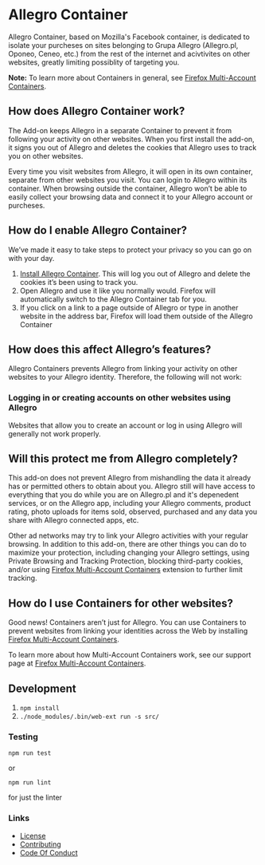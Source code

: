 # Allegro Container

Allegro Container, based on Mozilla's Facebook container, is dedicated to isolate your purcheses on sites belonging to Grupa Allegro (Allegro.pl, Oponeo, Ceneo, etc.) from the rest of the internet and acivtivites on other websites, greatly limiting possiblity of targeting you.

**Note:** To learn more about Containers in general, see [Firefox Multi-Account Containers](https://support.mozilla.org/kb/containers).

## How does Allegro Container work?

The Add-on keeps Allegro in a separate Container to prevent it from following your activity on other websites. When you first install the add-on, it signs you out of Allegro and deletes the cookies that Allegro uses to track you on other websites.

Every time you visit websites from Allegro, it will open in its own container, separate from other websites you visit.  You can login to Allegro within its container.  When browsing outside the container, Allegro won’t be able to easily collect your browsing data and connect it to your Allegro account or purcheses.

## How do I enable Allegro Container?

We’ve made it easy to take steps to protect your privacy so you can go on with your day.

1. [Install Allegro Container](https://addons.mozilla.org/firefox/addon/allegro-container/). This will log you out of Allegro and delete the cookies it’s been using to track you.
2. Open Allegro and use it like you normally would. Firefox will automatically switch to the Allegro Container tab for you.
3. If you click on a link to a page outside of Allegro or type in another website in the address bar, Firefox will load them outside of the Allegro Container

## How does this affect Allegro’s features?

Allegro Containers prevents Allegro from linking your activity on other websites to your Allegro identity. Therefore, the following will not work:

### Logging in or creating accounts on other websites using Allegro

Websites that allow you to create an account or log in using Allegro will generally not work properly.

## Will this protect me from Allegro completely?

This add-on does not prevent Allegro from mishandling the data it already has or permitted others to obtain about you. Allegro still will have access to everything that you do while you are on Allegro.pl and it's depenedent services, or on the Allegro app, including your Allegro comments, product rating, photo uploads for items sold, observed, purchased and any data you share with Allegro connected apps, etc.  

Other ad networks may try to link your Allegro activities with your regular browsing. In addition to this add-on, there are other things you can do to maximize your protection, including changing your Allegro settings, using Private Browsing and Tracking Protection, blocking third-party cookies, and/or using [Firefox Multi-Account Containers](https://addons.mozilla.org/firefox/addon/multi-account-containers/ ) extension to further limit tracking.

## How do I use Containers for other websites?

Good news! Containers aren’t just for Allegro. You can use Containers to prevent websites from linking your identities across the Web by installing [Firefox Multi-Account Containers](https://addons.mozilla.org/firefox/addon/multi-account-containers/).

To learn more about how Multi-Account Containers work, see our support page at [Firefox Multi-Account Containers](https://addons.mozilla.org/firefox/addon/multi-account-containers/).

## Development

1. `npm install`
2. `./node_modules/.bin/web-ext run -s src/`

### Testing

`npm run test`

or

`npm run lint`

for just the linter

### Links

- [License](./LICENSE)
- [Contributing](./CONTRIBUTING.md)
- [Code Of Conduct](./CODE_OF_CONDUCT.md)
